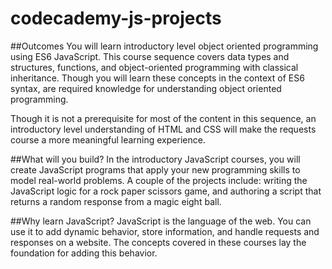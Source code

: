 # codecademy-js-projects
##Outcomes
You will learn introductory level object oriented programming using ES6 JavaScript. This course sequence covers data types and structures, functions, and object-oriented programming with classical inheritance. Though you will learn these concepts in the context of ES6 syntax, are required knowledge for understanding object oriented programming.

Though it is not a prerequisite for most of the content in this sequence, an introductory level understanding of HTML and CSS will make the requests course a more meaningful learning experience.

##What will you build?
In the introductory JavaScript courses, you will create JavaScript programs that apply your new programming skills to model real-world problems. A couple of the projects include: writing the JavaScript logic for a rock paper scissors game, and authoring a script that returns a random response from a magic eight ball.

##Why learn JavaScript?
JavaScript is the language of the web. You can use it to add dynamic behavior, store information, and handle requests and responses on a website. The concepts covered in these courses lay the foundation for adding this behavior.
